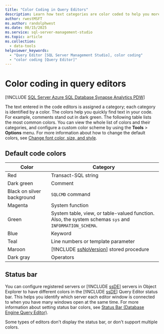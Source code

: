 ```yaml
---
title: "Color Coding in Query Editors"
description: Learn how text categories are color coded to help you more easily find specific text, and how you can configure a custom color scheme.
author: rwestMSFT
ms.author: randolphwest
ms.date: 08/15/2025
ms.service: sql-server-management-studio
ms.topic: article
ms.collection:
  - data-tools
helpviewer_keywords:
  - "Query Editor [SQL Server Management Studio], color coding"
  - "color coding [Query Editor]"
---
```


# Color coding in query editors

[!INCLUDE [SQL Server Azure SQL Database Synapse Analytics PDW](../includes/applies-to-version/sql-asdb-asdbmi-asa-pdw.md)]

The text entered in the code editors is assigned a category; each category is identified by a color. The colors help you quickly find text in your code. For example, comments stand out in dark green. The following table lists the most common colors. You can view the whole list of colors and their categories, and configure a custom color scheme by using the **Tools** > **Options** menu. For more information about how to change the default colors, see [Change font color, size, and style](change-font-color-size-and-style.md).

## Default code colors

| Color | Category |
| --- | --- |
| Red | Transact-SQL string |
| Dark green | Comment |
| Black on silver background | `SQLCMD` command |
| Magenta | System function |
| Green | System table, view, or table-valued function. Also, the system schemas `sys` and `INFORMATION_SCHEMA`. |
| Blue | Keyword |
| Teal | Line numbers or template parameter |
| Maroon | [!INCLUDE [ssNoVersion](../includes/ssnoversion-md.md)] stored procedure |
| Dark gray | Operators |

## Status bar

You can configure registered servers or [!INCLUDE [ssDE](../includes/ssde-md.md)] servers in Object Explorer to have different colors in the [!INCLUDE [ssDE](../includes/ssde-md.md)] Query Editor status bar. This helps you identify which server each editor window is connected to when you have many windows open at the same time. For more information about setting status bar colors, see [Status Bar (Database Engine Query Editor)](status-bar-database-engine-query-editor.md).

Some types of editors don't display the status bar, or don't support multiple colors.
